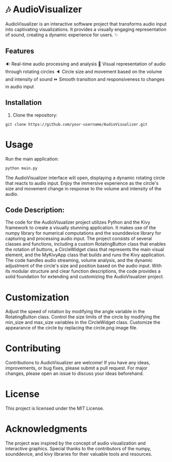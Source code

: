 # :notes: AudioVisualizer

AudioVisualizer is an interactive software project that transforms audio input into captivating visualizations. It provides a visually engaging representation of sound, creating a dynamic experience for users. :sparkles:

## Features

:sound: Real-time audio processing and analysis
:art: Visual representation of audio through rotating circles
:speaker: Circle size and movement based on the volume and intensity of sound
:fast_forward: Smooth transition and responsiveness to changes in audio input
## Installation

1. Clone the repository:

```shell
git clone https://github.com/your-username/AudioVisualizer.git
```




# Usage

Run the main application:
```shell
python main.py
```
The AudioVisualizer interface will open, displaying a dynamic rotating circle that reacts to audio input.
Enjoy the immersive experience as the circle's size and movement change in response to the volume and intensity of the audio.

## Code Description:
The code for the AudioVisualizer project utilizes Python and the Kivy framework to create a visually stunning application. It makes use of the numpy library for numerical computations and the sounddevice library for capturing and processing audio input. The project consists of several classes and functions, including a custom RotatingButton class that enables the rotation of buttons, a CircleWidget class that represents the main visual element, and the MyKivyApp class that builds and runs the Kivy application. The code handles audio streaming, volume analysis, and the dynamic adjustment of the circle's size and position based on the audio input. With its modular structure and clear function descriptions, the code provides a solid foundation for extending and customizing the AudioVisualizer project.

# Customization

Adjust the speed of rotation by modifying the angle variable in the RotatingButton class.
Control the size limits of the circle by modifying the min_size and max_size variables in the CircleWidget class.
Customize the appearance of the circle by replacing the circle.png image file.

# Contributing

Contributions to AudioVisualizer are welcome! If you have any ideas, improvements, or bug fixes, please submit a pull request. For major changes, please open an issue to discuss your ideas beforehand.
# License

This project is licensed under the MIT License.
# Acknowledgments

The project was inspired by the concept of audio visualization and interactive graphics.
Special thanks to the contributors of the numpy, sounddevice, and kivy libraries for their valuable tools and resources.
